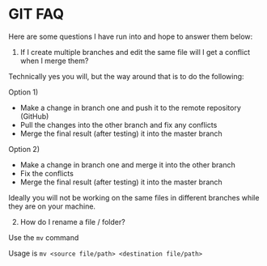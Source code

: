 # GIT FAQ

Here are some questions I have run into and hope to answer them below:

1. If I create multiple branches and edit the same file will I get a conflict when I merge them?

Technically yes you will, but the way around that is to do the following:

Option 1)  
* Make a change in branch one and push it to the remote repository (GitHub)
* Pull the changes into the other branch and fix any conflicts
* Merge the final result (after testing) it into the master branch

Option 2)  
* Make a change in branch one and merge it into the other branch
* Fix the conflicts
* Merge the final result (after testing) it into the master branch

Ideally you will not be working on the same files in different branches while they are on your machine.

2. How do I rename a file / folder?

Use the `mv` command

Usage is `mv <source file/path> <destination file/path>`

